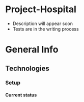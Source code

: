 # Project-Hospital


- Description will appear soon
- Tests are in the writing process


# General Info
## Technologies
### Setup 
#### Current status
